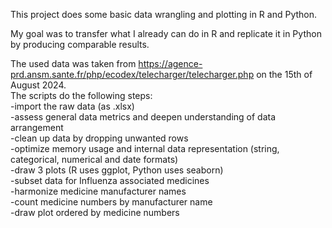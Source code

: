 This project does some basic data wrangling and plotting in R and Python.

My goal was to transfer what I already can do in R and replicate it in Python by producing comparable results.

The used data was taken from https://agence-prd.ansm.sante.fr/php/ecodex/telecharger/telecharger.php on the 15th of August 2024.  
The scripts do the following steps:  
-import the raw data (as .xlsx)  
-assess general data metrics and deepen understanding of data arrangement  
-clean up data by dropping unwanted rows  
-optimize memory usage and internal data representation (string, categorical, numerical and date formats)  
-draw 3 plots (R uses ggplot, Python uses seaborn)  
-subset data for Influenza associated medicines  
-harmonize medicine manufacturer names  
-count medicine numbers by manufacturer name  
-draw plot ordered by medicine numbers
